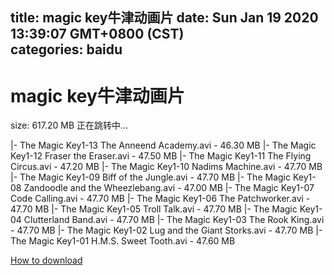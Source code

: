 
title: magic key牛津动画片
date: Sun Jan 19 2020 13:39:07 GMT+0800 (CST)    
categories: baidu
---

# magic key牛津动画片
size: 617.20 MB
 正在跳转中...
 
|- The Magic Key1-13 The Anneend Academy.avi - 46.30 MB
|- The Magic Key1-12 Fraser the Eraser.avi - 47.50 MB
|- The Magic Key1-11 The Flying Circus.avi - 47.20 MB
|- The Magic Key1-10 Nadims Machine.avi - 47.70 MB
|- The Magic Key1-09 Biff of the Jungle.avi - 47.70 MB
|- The Magic Key1-08 Zandoodle and the Wheezlebang.avi - 47.00 MB
|- The Magic Key1-07 Code Calling.avi - 47.70 MB
|- The Magic Key1-06 The Patchworker.avi - 47.70 MB
|- The Magic Key1-05 Troll Talk.avi - 47.70 MB
|- The Magic Key1-04 Clutterland Band.avi - 47.70 MB
|- The Magic Key1-03 The Rook King.avi - 47.70 MB
|- The Magic Key1-02 Lug and the Giant Storks.avi - 47.70 MB
|- The Magic Key1-01 H.M.S. Sweet Tooth.avi - 47.60 MB

[How to download](https://bpcam.bemobtrk.com/go/2ceec3aa-1ca2-46d6-b9ff-aaa5c184517c?jno=5430)